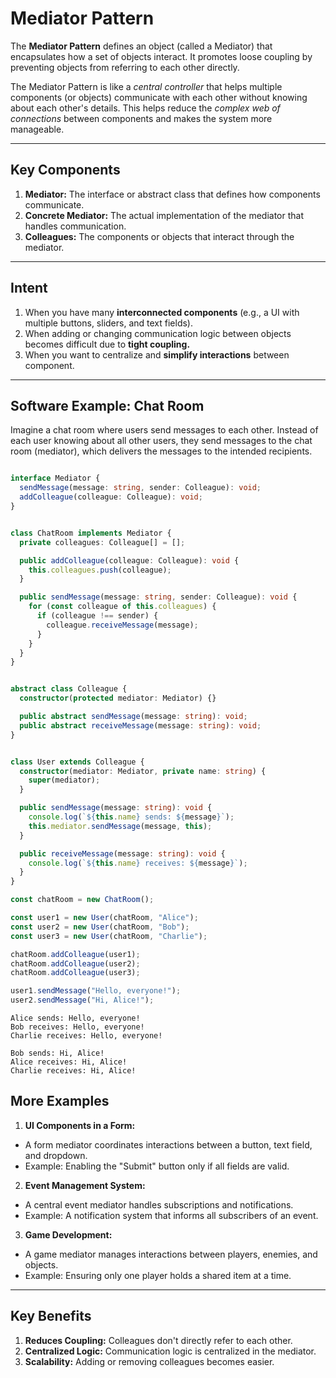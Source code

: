 # Mediator Pattern

The **Mediator Pattern** defines an object (called a Mediator) that encapsulates how a set of objects interact. It promotes loose coupling by preventing objects from referring to each other directly.

The Mediator Pattern is like a *central controller* that helps multiple components (or objects) communicate with each other without knowing about each other's details. This helps reduce the *complex web of connections* between components and makes the system more manageable.

---

## Key Components

1. **Mediator:** The interface or abstract class that defines how components communicate.
2. **Concrete Mediator:** The actual implementation of the mediator that handles communication.
3. **Colleagues:** The components or objects that interact through the mediator.

---

## Intent

1. When you have many **interconnected components** (e.g., a UI with multiple buttons, sliders, and text fields).
2. When adding or changing communication logic between objects becomes difficult due to **tight coupling.**
3. When you want to centralize and **simplify interactions** between component.

---

## Software Example: Chat Room

Imagine a chat room where users send messages to each other. Instead of each user knowing about all other users, they send messages to the chat room (mediator), which delivers the messages to the intended recipients.

```ts

interface Mediator {
  sendMessage(message: string, sender: Colleague): void;
  addColleague(colleague: Colleague): void;
}


class ChatRoom implements Mediator {
  private colleagues: Colleague[] = [];

  public addColleague(colleague: Colleague): void {
    this.colleagues.push(colleague);
  }

  public sendMessage(message: string, sender: Colleague): void {
    for (const colleague of this.colleagues) {
      if (colleague !== sender) {
        colleague.receiveMessage(message);
      }
    }
  }
}


abstract class Colleague {
  constructor(protected mediator: Mediator) {}

  public abstract sendMessage(message: string): void;
  public abstract receiveMessage(message: string): void;
}


class User extends Colleague {
  constructor(mediator: Mediator, private name: string) {
    super(mediator);
  }

  public sendMessage(message: string): void {
    console.log(`${this.name} sends: ${message}`);
    this.mediator.sendMessage(message, this);
  }

  public receiveMessage(message: string): void {
    console.log(`${this.name} receives: ${message}`);
  }
}

const chatRoom = new ChatRoom();

const user1 = new User(chatRoom, "Alice");
const user2 = new User(chatRoom, "Bob");
const user3 = new User(chatRoom, "Charlie");

chatRoom.addColleague(user1);
chatRoom.addColleague(user2);
chatRoom.addColleague(user3);

user1.sendMessage("Hello, everyone!");
user2.sendMessage("Hi, Alice!");

```

```plaintext
Alice sends: Hello, everyone!
Bob receives: Hello, everyone!
Charlie receives: Hello, everyone!

Bob sends: Hi, Alice!
Alice receives: Hi, Alice!
Charlie receives: Hi, Alice!

```

## More Examples

1. **UI Components in a Form:**

- A form mediator coordinates interactions between a button, text field, and dropdown.
- Example: Enabling the "Submit" button only if all fields are valid.

2. **Event Management System:**

- A central event mediator handles subscriptions and notifications.
- Example: A notification system that informs all subscribers of an event.

3. **Game Development:**

- A game mediator manages interactions between players, enemies, and objects.
- Example: Ensuring only one player holds a shared item at a time.

---

## Key Benefits

1. **Reduces Coupling:** Colleagues don't directly refer to each other.
2. **Centralized Logic:** Communication logic is centralized in the mediator.
3. **Scalability:** Adding or removing colleagues becomes easier.
